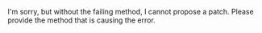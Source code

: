 I'm sorry, but without the failing method, I cannot propose a patch. Please provide the method that is causing the error.